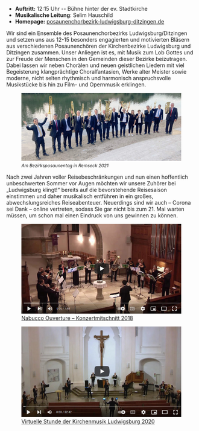 - __Auftritt:__ 12:15 Uhr -- Bühne hinter der ev. Stadtkirche
- __Musikalische Leitung__: Selim Hauschild
- __Homepage:__ [posaunenchorbezirk-ludwigsburg-ditzingen.de](http://posaunenchorbezirk-ludwigsburg-ditzingen.de/)

Wir sind ein Ensemble des Posaunenchorbezirks Ludwigsburg/Ditzingen und setzen uns aus 12-15 besonders engagierten und
motivierten Bläsern aus verschiedenen Posaunenchören der Kirchenbezirke Ludwigsburg und Ditzingen zusammen. Unser
Anliegen ist es, mit Musik zum Lob Gottes und zur Freude der Menschen in den Gemeinden dieser Bezirke beizutragen. Dabei
lassen wir neben Chorälen und neuen geistlichen Liedern mit viel Begeisterung klangprächtige Choralfantasien, Werke
alter Meister sowie moderne, nicht selten rhythmisch und harmonisch anspruchsvolle Musikstücke bis hin zu Film- und
Opernmusik erklingen.

<div class="row">
   <div class="col-md-8">
     <figure>
       <img src="assets/img/teilnehmer/bezirksposaunendienst.jpg" alt="Bezirksposaunentag Remseck 2021" class="img-fluid">     
       <figcaption><i><small>Am Bezirksposaunentag in Remseck 2021</small></i></figcaption>
    </figure> 
   </div>
    <div class="col-md"></div>
</div>

Nach zwei Jahren voller Reisebeschränkungen und nun einen hoffentlich unbeschwerten Sommer vor Augen möchten wir unsere
Zuhörer bei „Ludwigsburg klingt!“ bereits auf die bevorstehende Reisesaison einstimmen und daher musikalisch entführen
in ein großes, abwechslungsreiches Reiseabenteuer. Neuerdings sind wir auch – Corona sei Dank – online vertreten, sodass
Sie gar nicht bis zum 21. Mai warten müssen, um schon mal einen Eindruck von uns gewinnen zu können.

<div class="row">
   <div class="col-sm">
     <figure>
       <a href="https://www.youtube.com/watch?v=bt3KiVRvcWA">
        <img src="assets/img/teilnehmer/bezirksposaunendienst-video1.jpg" alt="Nabucco Ouverture" class="img-fluid">
       </a>
       <figcaption>
          <a href="https://www.youtube.com/watch?v=bt3KiVRvcWA">
             Nabucco Ouverture – Konzertmitschnitt 2018
          </a>
       </figcaption>
    </figure> 
   </div>
    <div class="col-md"></div>
    <div class="col-sm">
      <figure>
        <a href="https://www.youtube.com/watch?v=Kui4PWlO9QE">
         <img src="assets/img/teilnehmer/bezirksposaunendienst-video2.jpg" alt="Virtuelle Stunde der Kirchenmusik Ludwigsburg 2020:" class="img-fluid">
        </a>
        <figcaption>
          <a href="https://www.youtube.com/watch?v=Kui4PWlO9QE">
             Virtuelle Stunde der Kirchenmusik Ludwigsburg 2020
          </a>
        </figcaption>
      </figure> 
     </div>
</div>
